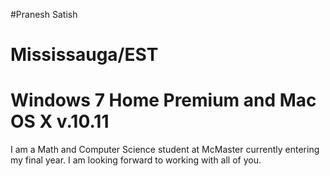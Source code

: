 #Pranesh Satish

# Mississauga/EST

# Windows 7 Home Premium and Mac OS X v.10.11

I am a Math and Computer Science student at McMaster currently entering my final year. I am looking forward to working with all of you.
